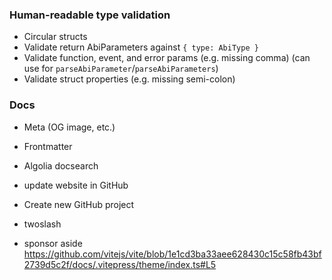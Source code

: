 ### Human-readable type validation

- Circular structs
- Validate return AbiParameters against `{ type: AbiType }`
- Validate function, event, and error params (e.g. missing comma) (can use for `parseAbiParameter`/`parseAbiParameters`)
- Validate struct properties (e.g. missing semi-colon)

### Docs

- Meta (OG image, etc.)
- Frontmatter
- Algolia docsearch
- update website in GitHub

- Create new GitHub project
- twoslash
- sponsor aside https://github.com/vitejs/vite/blob/1e1cd3ba33aee628430c15c58fb43bf2739d5c2f/docs/.vitepress/theme/index.ts#L5

